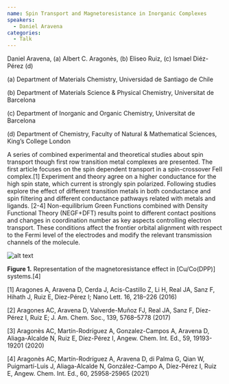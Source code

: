 ```yaml
---
name: Spin Transport and Magnetoresistance in Inorganic Complexes
speakers:
  - Daniel Aravena
categories:
  - Talk
---
```

Daniel Aravena, (a) Albert C. Aragonès, (b) Eliseo Ruiz, (c) Ismael Diéz-Pérez (d)

(a) Department of Materials Chemistry, Universidad de Santiago de Chile

(b) Department of Materials Science & Physical Chemistry, Universitat de Barcelona

(c) Department of Inorganic and Organic Chemistry, Universitat de Barcelona

(d) Department of Chemistry, Faculty of Natural & Mathematical Sciences, King’s College London

A series of combined experimental and theoretical studies about spin transport though first row transition metal complexes are presented. The first article focuses on the spin dependent transport in a spin-crossover FeII complex.[1] Experiment and theory agree on a higher conductance for the high spin state, which current is strongly spin polarized. Following studies explore the effect of different transition metals in both conductance and spin filtering and different conductance pathways related with metals and ligands. [2-4] Non-equilibrium Green Functions combined with Density Functional Theory (NEGF+DFT) results point to different contact positions and changes in coordination number as key aspects controlling electron transport. These conditions affect the frontier orbital alignment with respect to the Fermi level of the electrodes and modify the relevant transmission channels of the molecule.

![alt text](../../assets/speakers_figures/danielAravena.png)

**Figure 1.** Representation of the magnetoresistance effect in [Cu/Co(DPP)] systems.[4]

[1] Aragones A, Aravena D, Cerda J, Acis-Castillo Z, Li H, Real JA, Sanz F, Hihath J, Ruiz E, Díez-Pérez I; Nano Lett. 16, 218–226 (2016)

[2] Aragones AC, Aravena D, Valverde-Muñoz FJ, Real JA, Sanz F, Díez-Pérez I, Ruiz E; J. Am. Chem. Soc., 139, 5768–5778 (2017)

[3] Aragonès AC, Martín-Rodríguez A, Gonzalez-Campos A, Aravena D, Aliaga-Alcalde N, Ruiz E, Díez-Pérez I, Angew. Chem. Int. Ed., 59, 19193-19201 (2020) 

[4] Aragonès AC, Martín-Rodríguez A, Aravena D, di Palma G, Qian W, Puigmartí-Luis J, Aliaga-Alcalde N, González-Campo A, Díez-Pérez I, Ruiz E, Angew. Chem. Int. Ed., 60, 25958-25965 (2021)
